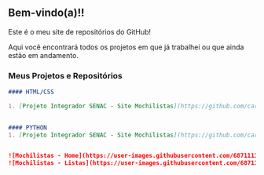 ## Bem-vindo(a)!! 

Este é o meu site de repositórios do GitHub!

Aqui você encontrará todos os projetos em que já trabalhei ou que ainda estão em andamento.


### Meus Projetos e Repositórios

```markdown
#### HTML/CSS

1. [Projeto Integrador SENAC - Site Mochilistas](https://github.com/carloscurty/mochilistas.git)
 

#### PYTHON
1. [Projeto Integrador SENAC - Site Mochilistas](https://github.com/carloscurty/Projeto-Integrador-SENAC)


![Mochilistas - Home](https://user-images.githubusercontent.com/68711113/164065044-ab156554-939b-45fb-a4e6-f9d54c2085d0.png)
![Mochilistas - Listas](https://user-images.githubusercontent.com/68711113/164065054-dc8eba8f-d8db-418a-a1bc-e9f0e76c36f1.png)
